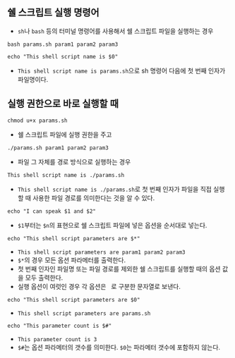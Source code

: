 ## 쉘 스크립트 실행 명령어
- `sh`나 `bash` 등의 터미널 명령어를 사용해서 쉘 스크립트 파일을 실행하는 경우
```
bash params.sh param1 param2 param3
```

```
echo "This shell script name is $0"
```
- `This shell script name is params.sh`으로 sh 명령어 다음에 첫 번째 인자가 파일명이다.

## 실행 권한으로 바로 실행할 때
```
chmod u+x params.sh
```
- 쉘 스크립트 파일에 실행 권한을 주고

```
./params.sh param1 param2 param3
```
- 파일 그 자체를 경로 방식으로 실행하는 경우

```
This shell script name is ./params.sh
```
- `This shell script name is ./params.sh`로 첫 번째 인자가 파일을 직접 실행할 때 사용한 파일 경로를 의미한다는 것을 알 수 있다.

```
echo "I can speak $1 and $2"
```
- `$1`부터는 `$n`의 표현으로 쉘 스크립트 파일에 넣은 옵션을 순서대로 넣는다.

```
echo "This shell script parameters are $*"
```
- `This shell script parameters are param1 param2 param3`
- `$*`의 경우 모든 옵션 파라메터를 출력한다.
- 첫 번째 인자인 파일명 또는 파일 경로를 제외한 쉘 스크립트를 실행할 때의 옵션 값을 모두 출력한다.
- 실행 옵션이 여럿인 경우 각 옵션은 ` `로 구분한 문자열로 보낸다.

```
echo "This shell script parameters are $0"
```
- `This shell script parameters are params.sh`


```
echo "This parameter count is $#"
```
- `This parameter count is 3`
- `$#`는 옵션 파라메터의 갯수를 의미한다. `$0`는 파라메터 갯수에 포함하지 않는다.